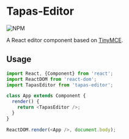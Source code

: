 Tapas-Editor
===

![NPM](https://img.shields.io/npm/v/tapas-editor.svg)

A React editor component based on [TinyMCE](https://www.tinymce.com).

Usage
---
``` javascript
import React, {Component} from 'react';
import ReactDOM from 'react-dom';
import TapasEditor from 'tapas-editor';

class App extends Component {
  render() {
    return <TapasEditor />;
  }
}

ReactDOM.render(<App />, document.body);
```
